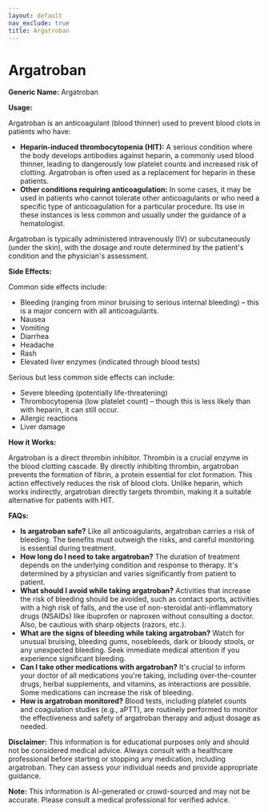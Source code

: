 ```yaml
---
layout: default
nav_exclude: true
title: Argatroban
---
```


# Argatroban

**Generic Name:** Argatroban

**Usage:**

Argatroban is an anticoagulant (blood thinner) used to prevent blood clots in patients who have:

* **Heparin-induced thrombocytopenia (HIT):** A serious condition where the body develops antibodies against heparin, a commonly used blood thinner, leading to dangerously low platelet counts and increased risk of clotting.  Argatroban is often used as a replacement for heparin in these patients.
* **Other conditions requiring anticoagulation:**  In some cases, it may be used in patients who cannot tolerate other anticoagulants or who need a specific type of anticoagulation for a particular procedure.  Its use in these instances is less common and usually under the guidance of a hematologist.

Argatroban is typically administered intravenously (IV) or subcutaneously (under the skin), with the dosage and route determined by the patient's condition and the physician's assessment.

**Side Effects:**

Common side effects include:

* Bleeding (ranging from minor bruising to serious internal bleeding) – this is a major concern with all anticoagulants.
* Nausea
* Vomiting
* Diarrhea
* Headache
* Rash
* Elevated liver enzymes (indicated through blood tests)

Serious but less common side effects can include:

* Severe bleeding (potentially life-threatening)
* Thrombocytopenia (low platelet count) – though this is less likely than with heparin, it can still occur.
* Allergic reactions
* Liver damage


**How it Works:**

Argatroban is a direct thrombin inhibitor.  Thrombin is a crucial enzyme in the blood clotting cascade.  By directly inhibiting thrombin, argatroban prevents the formation of fibrin, a protein essential for clot formation. This action effectively reduces the risk of blood clots. Unlike heparin, which works indirectly, argatroban directly targets thrombin, making it a suitable alternative for patients with HIT.

**FAQs:**

* **Is argatroban safe?**  Like all anticoagulants, argatroban carries a risk of bleeding.  The benefits must outweigh the risks, and careful monitoring is essential during treatment.
* **How long do I need to take argatroban?** The duration of treatment depends on the underlying condition and response to therapy.  It's determined by a physician and varies significantly from patient to patient.
* **What should I avoid while taking argatroban?** Activities that increase the risk of bleeding should be avoided, such as contact sports, activities with a high risk of falls, and the use of non-steroidal anti-inflammatory drugs (NSAIDs) like ibuprofen or naproxen without consulting a doctor.  Also, be cautious with sharp objects (razors, etc.).
* **What are the signs of bleeding while taking argatroban?** Watch for unusual bruising, bleeding gums, nosebleeds, dark or bloody stools, or any unexpected bleeding. Seek immediate medical attention if you experience significant bleeding.
* **Can I take other medications with argatroban?**  It's crucial to inform your doctor of all medications you're taking, including over-the-counter drugs, herbal supplements, and vitamins, as interactions are possible.  Some medications can increase the risk of bleeding.
* **How is argatroban monitored?** Blood tests, including platelet counts and coagulation studies (e.g., aPTT), are routinely performed to monitor the effectiveness and safety of argatroban therapy and adjust dosage as needed.


**Disclaimer:** This information is for educational purposes only and should not be considered medical advice.  Always consult with a healthcare professional before starting or stopping any medication, including argatroban.  They can assess your individual needs and provide appropriate guidance.


**Note:** This information is AI-generated or crowd-sourced and may not be accurate. Please consult a medical professional for verified advice.